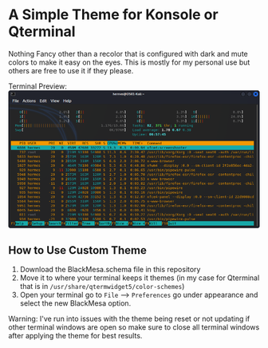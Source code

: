 # A Simple Theme for Konsole or Qterminal 

Nothing Fancy other than a recolor that is configured with dark and mute colors to make it easy on the eyes. This is mostly for my personal use but others are free to use it if they please.

Terminal Preview:
![alt text](images/Screenshot_2021-11-16_05-24-44.png "Theme Preview")

## How to Use Custom Theme

1. Download the BlackMesa.schema file in this repository
2. Move it to where your terminal keeps it themes (in my case for Qterminal that is in `/usr/share/qtermwidget5/color-schemes`)
3. Open your terminal go to `File` --> `Preferences` go under appearance and select the new BlackMesa option.

Warning: I've run into issues with the theme being reset or not updating if other terminal windows are open so make sure to close all terminal windows after applying the theme for best results.
